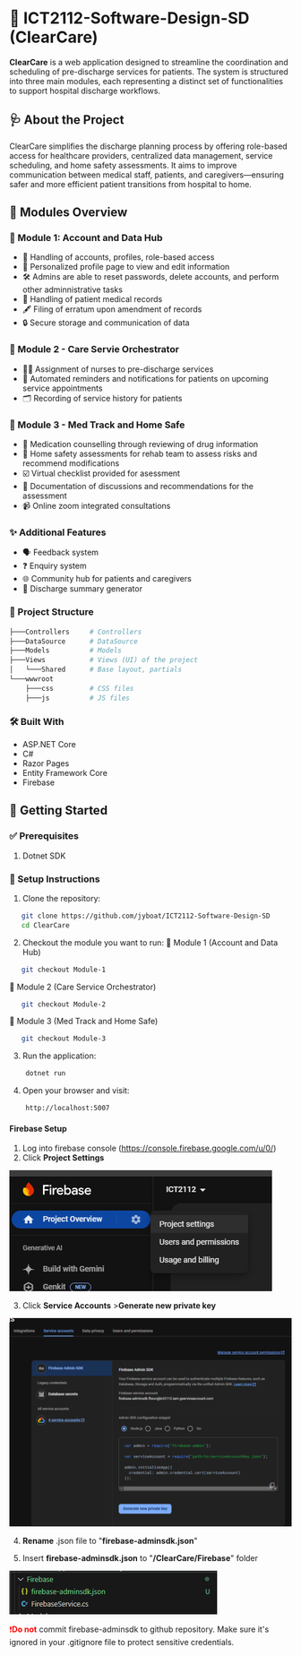 # 📘 ICT2112-Software-Design-SD (ClearCare)
**ClearCare** is a web application designed to streamline the coordination and scheduling of pre-discharge services for patients. The system is structured into three main modules, each representing a distinct set of functionalities to support hospital discharge workflows.

## 🩺 About the Project
ClearCare simplifies the discharge planning process by offering role-based access for healthcare providers, centralized data management, service scheduling, and home safety assessments. It aims to improve communication between medical staff, patients, and caregivers—ensuring safer and more efficient patient transitions from hospital to home.

## 🧩 Modules Overview
### 🧾 Module 1: Account and Data Hub
- 🔐 Handling of accounts, profiles, role-based access
- 👤 Personalized profile page to view and edit information
- 🛠️ Admins are able to reset passwords, delete accounts, and perform other adminnistrative tasks
- 📄 Handling of patient medical records
- 🖋️ Filing of erratum upon amendment of records 
- 🔒 Secure storage and communication of data

### 🏥 Module 2 - Care Servie Orchestrator

- 👩‍⚕️ Assignment of nurses to pre-discharge services
- 🔔 Automated reminders and notifications for patients on upcoming service appointments
- 🗂️ Recording of service history for patients

### 💊 Module 3 - Med Track and Home Safe

- 💬 Medication counselling through reviewing of drug information
- 🏡 Home safety assessments for rehab team to assess risks and recommend modifications
- ☑️ Virtual checklist provided for asessment
- 📄 Documentation of discussions and recommendations for the assessment
- 📹 Online zoom integrated consultations

### ✨ Additional Features
- 🗣️ Feedback system
- ❓ Enquiry system
- 🌐 Community hub for patients and caregivers
- 📃 Discharge summary generator

### 📁 Project Structure
```bash
├───Controllers     # Controllers
├───DataSource      # DataSource
├───Models          # Models
├───Views           # Views (UI) of the project
│   └───Shared      # Base layout, partials
└───wwwroot
    ├───css         # CSS files
    ├───js          # JS files
```

### 🛠 Built With
- ASP.NET Core  
- C#  
- Razor Pages  
- Entity Framework Core  
- Firebase

## 🚀 Getting Started

### ✅ Prerequisites
1. Dotnet SDK

### 🧪 Setup Instructions
1. Clone the repository:
```bash
   git clone https://github.com/jyboat/ICT2112-Software-Design-SD
   cd ClearCare
```

2. Checkout the module you want to run:
🧾 Module 1 (Account and Data Hub)
```bash
   git checkout Module-1
```

🏥 Module 2 (Care Service Orchestrator)
```bash
   git checkout Module-2
```

💊 Module 3 (Med Track and Home Safe)
```bash
   git checkout Module-3
```

3. Run the application:
```bash
    dotnet run
```

4. Open your browser and visit:
```bash
    http://localhost:5007
```

#### Firebase Setup
1. Log into firebase console (https://console.firebase.google.com/u/0/)
2. Click **Project Settings** 

![alt text](Readme_Images/Firebase_Project_Settings.png)

3. Click **Service Accounts** >**Generate new private key**

![alt text](Readme_Images/Firebase_ServiceAccount_Tab.png)

4. **Rename** .json file to "**firebase-adminsdk.json**"

5. Insert **firebase-adminsdk.json** to "**/ClearCare/Firebase**" folder


![alt text](Readme_Images/Firebase_Secret.png)

<span style="color: red;">❗️**Do not**</span> commit firebase-adminsdk to github repository. Make sure it's ignored in your .gitignore file to protect sensitive credentials.

